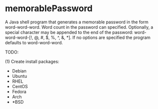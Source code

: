# memorablePassword
A Java shell program that generates a memorable password in the form word-word-word. Word count in the password can specified. Optionally, a special character may be appended to the end of the password: word-word-word-[!, @, #, $, %, ^, &, *]. If no options are specified the program defaults to word-word-word.



TODO:

(1) Create install packages:
- Debian
- Ubuntu
- RHEL
- CentOS
- Fedora
- Arch
- *BSD
